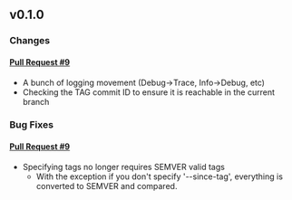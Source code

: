 ## v0.1.0

### Changes

#### [Pull Request #9](https://github.com/splicemachine/splicectl/pull/9)

- A bunch of logging movement (Debug->Trace, Info->Debug, etc)
- Checking the TAG commit ID to ensure it is reachable in the current branch


### Bug Fixes

#### [Pull Request #9](https://github.com/splicemachine/splicectl/pull/9)

- Specifying tags no longer requires SEMVER valid tags
  - With the exception if you don't specify '--since-tag', everything is converted to SEMVER and compared.

